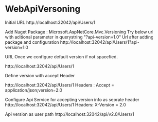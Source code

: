 # WebApiVersoning

Initial URL
http://localhost:32042/api/Users/1

Add Nuget Package : Microsoft.AspNetCore.Mvc.Versioning
Try below url with aditional parameter in querystring "?api-version=1.0"
Url after adding package and configuration 
http://localhost:32042/api/Users/1?api-version=1.0

URL Once we configure default version if not spacefied.

http://localhost:32042/api/Users/1

Define version with accept Header

http://localhost:32042/api/Users/1
Headers : Accept = application/json;version=2.0

Configure Api Service for accepting version info as seprate header
http://localhost:32042/api/Users/1
Headers: X-Version = 2.0

Api version as user path
http://localhost:32042/api/v2.0/Users/1
